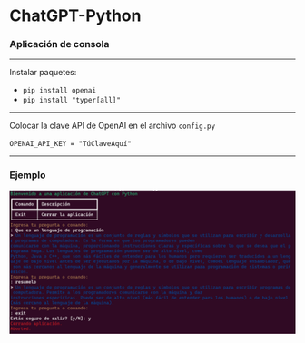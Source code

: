 # ChatGPT-Python

### Aplicación de consola

---

Instalar paquetes:

- `pip install openai`
- `pip install "typer[all]"`

---

Colocar la clave API de OpenAI en el archivo `config.py`

`OPENAI_API_KEY = "TúClaveAquí"`

---

### Ejemplo

![Ejemplo](/img/chat.png)
